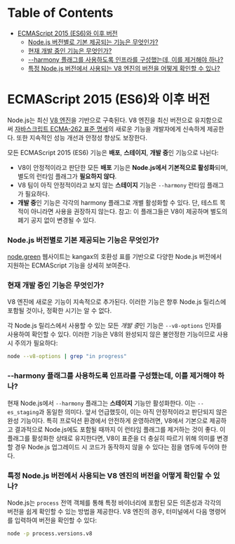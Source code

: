 # Table of Contents

- [ECMAScript 2015 (ES6)와 이후 버전](#ecmascript-2015-es6와-이후-버전)
    - [Node.js 버전별로 기본 제공되는 기능은 무엇인가?](#nodejs-버전별로-기본-제공되는-기능은-무엇인가)
    - [현재 개발 중인 기능은 무엇인가?](#현재-개발-중인-기능은-무엇인가)
    - [--harmony 플래그를 사용하도록 인프라를 구성했는데, 이를 제거해야 하나?](#--harmony-플래그를-사용하도록-인프라를-구성했는데-이를-제거해야-하나)
    - [특정 Node.js 버전에서 사용되는 V8 엔진의 버전을 어떻게 확인할 수 있나?](#특정-nodejs-버전에서-사용되는-v8-엔진의-버전을-어떻게-확인할-수-있나)

# ECMAScript 2015 (ES6)와 이후 버전

Node.js는 최신 [V8 엔진](https://v8.dev/)을 기반으로 구축된다. V8 엔진을 최신 버전으로 유지함으로써 [자바스크립트 ECMA-262 표준 명세](http://www.ecma-international.org/publications/standards/Ecma-262.htm)의 새로운 기능을 개발자에게 신속하게 제공한다. 또한 지속적인 성능 개선과 안정성 향상도 보장한다.

모든 ECMAScript 2015 (ES6) 기능은 **배포**, **스테이지**, **개발 중**인 기능으로 나뉜다:

- V8이 안정적이라고 판단한 모든 **배포** 기능은 **Node.js에서 기본적으로 활성화**되며, 별도의 런타임 플래그가 **필요하지 않다**.
- V8 팀이 아직 안정적이라고 보지 않는 **스테이지** 기능은 `--harmony` 런타임 플래그가 필요하다.
- **개발 중**인 기능은 각각의 harmony 플래그로 개별 활성화할 수 있다. 단, 테스트 목적이 아니라면 사용을 권장하지 않는다. 참고: 이 플래그들은 V8이 제공하며 별도의 폐기 공지 없이 변경될 수 있다.

### Node.js 버전별로 기본 제공되는 기능은 무엇인가?

[node.green](https://node.green/) 웹사이트는 kangax의 호환성 표를 기반으로 다양한 Node.js 버전에서 지원하는 ECMAScript 기능을 상세히 보여준다.

### 현재 개발 중인 기능은 무엇인가?

V8 엔진에 새로운 기능이 지속적으로 추가된다. 이러한 기능은 향후 Node.js 릴리스에 포함될 것이나, 정확한 시기는 알 수 없다.

각 Node.js 릴리스에서 사용할 수 있는 모든 *개발 중*인 기능은 `--v8-options` 인자를 사용하여 확인할 수 있다. 이러한 기능은 V8의 완성되지 않은 불안정한 기능이므로 사용 시 주의가 필요하다:

```bash
node --v8-options | grep "in progress"
```

### --harmony 플래그를 사용하도록 인프라를 구성했는데, 이를 제거해야 하나?

현재 Node.js에서 `--harmony` 플래그는 **스테이지** 기능만 활성화한다. 이는 `--es_staging`과 동일한 의미다. 앞서 언급했듯이, 이는 아직 안정적이라고 판단되지 않은 완성 기능이다. 특히 프로덕션 환경에서 안전하게 운영하려면, V8에서 기본으로 제공하고 결과적으로 Node.js에도 포함될 때까지 이 런타임 플래그를 제거하는 것이 좋다. 이 플래그를 활성화한 상태로 유지한다면, V8이 표준을 더 충실히 따르기 위해 의미를 변경할 경우 Node.js 업그레이드 시 코드가 동작하지 않을 수 있다는 점을 염두에 두어야 한다.

### 특정 Node.js 버전에서 사용되는 V8 엔진의 버전을 어떻게 확인할 수 있나?

Node.js는 `process` 전역 객체를 통해 특정 바이너리에 포함된 모든 의존성과 각각의 버전을 쉽게 확인할 수 있는 방법을 제공한다. V8 엔진의 경우, 터미널에서 다음 명령어를 입력하여 버전을 확인할 수 있다:

```bash
node -p process.versions.v8
```